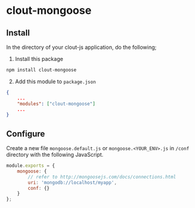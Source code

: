 clout-mongoose
==================
## Install
In the directory of your clout-js application, do the following;

1) Install this package
```bash
npm install clout-mongoose
```

2) Add this module to ```package.json```
```JSON
{
    ...
    "modules": ["clout-mongoose"]
    ...
}
```

## Configure
Create a new file ```mongoose.default.js``` or ```mongoose.<YOUR_ENV>.js``` in ```/conf``` directory with the following JavaScript.
```JavaScript
module.exports = {
    mongoose: {
        // refer to http://mongoosejs.com/docs/connections.html
        uri: 'mongodb://localhost/myapp',
        conf: {}
    }
};
```
